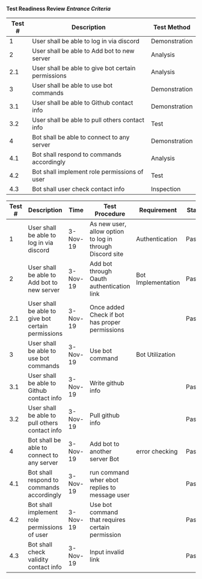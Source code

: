 **Test Readiness Review**
***Entrance Criteria***

|Test #|Description |Test Method | 
|--|--|--|
| 1 | User shall be able to log in via discord |Demonstration |
| 2 |  User shall be able to Add bot to new server|Analysis |
|2.1| User shall be able to give bot certain permissions |Analysis |
|3| User shall be able to use bot commands | Demonstration|
| 3.1 | User shall be able to Github contact info |Demonstration |
| 3.2 | User shall be able to pull others contact info |Test |
|  4| Bot shall be able to connect to any server |Demonstration |
|  4.1| Bot shall respond to commands accordingly | Analysis|
| 4.2 | Bot shall implement role permissions of user |Test |
| 4.3| Bot shall user check contact info | Inspection|

|Test #	|Description	|Time	|Test Procedure	|Requirement|	Status|
|--|--|--|--|--|--|
|1	|User shall be able to log in via discord|	3-Nov-19|	As new user, allow option to log in through Discord site	|Authentication	|Passed|
|2	|User shall be able to Add bot to new server	|3-Nov-19|	Add bot through Oauth authentication link	|Bot Implementation	|Passed|
|2.1	|User shall be able to give bot certain permissions	|3-Nov-19|	Once added Check if bot has proper permissions||		Passed|
|3	|User shall be able to use bot commands	|3-Nov-19|	Use bot command	|Bot Utilization||	Passed|
|3.1	|User shall be able to Github contact info	|3-Nov-19|	Write github info	||	Passed|
|3.2	|User shall be able to pull others contact info	|3-Nov-19|	Pull github info	||	Passed|
|4	|Bot shall be able to connect to any server	|3-Nov-19|	Add bot to another server	Bot| error checking|	Passed|
|4.1	|Bot shall respond to commands accordingly	|3-Nov-19|	run command wher ebot replies to message user		||Passed|
|4.2	|Bot shall implement role permissions of user	|3-Nov-19|	Use bot command that requires certain permission	||	Passed|
|4.3	|Bot shall check validity contact info	|3-Nov-19|	Input invalid link	||	Passed|
